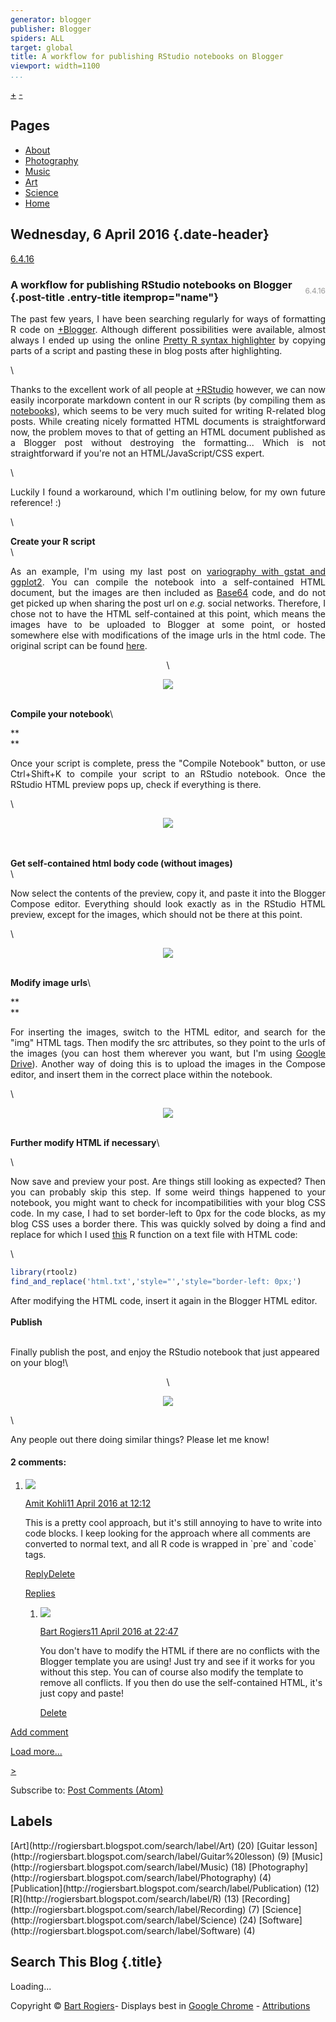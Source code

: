 ```yaml
---
generator: blogger
publisher: Blogger
spiders: ALL
target: global
title: A workflow for publishing RStudio notebooks on Blogger
viewport: width=1100
...
```


<div id="navbar" class="navbar section">

<div id="Navbar1" class="widget Navbar" data-version="1">

<div id="navbar-iframe-container">

</div>

</div>

</div>

<div class="row">

<div class="fourcol">

<div id="header" class="header section">

<div id="Header1" class="widget Header" data-version="1">

<div id="header-inner">

<div class="titlewrapper">

</div>

<div class="descriptionwrapper">

<span> </span>

</div>

</div>

</div>

</div>

</div>

<div class="eightcol last">

[+](#) [-](#)
<div id="Pages" class="Pages section">

<div id="PageList1" class="widget PageList" data-version="1">

Pages
-----

<div class="widget-content">

-   [About](http://rogiersbart.blogspot.com/p/about_20.html)
-   [Photography](http://rogiersbart.blogspot.com/p/photography.html)
-   [Music](http://rogiersbart.blogspot.com/p/music.html)
-   [Art](http://rogiersbart.blogspot.com/p/art.html)
-   [Science](http://rogiersbart.blogspot.com/p/science.html)
-   [Home](http://rogiersbart.blogspot.com/)

</div>

</div>

</div>

</div>

</div>

<div class="container">

<div class="row">

<div class="eightcol">

<div id="main" class="main section">

<div id="Blog1" class="widget Blog" data-version="1">

<div class="blog-posts hfeed">

<div class="date-outer">

<span> Wednesday, 6 April 2016 </span> {.date-header}
--------------------------------------

<div class="date-posts">

<div class="post-outer">

<div class="post hentry" itemscope="itemscope"
itemtype="http://schema.org/BlogPosting">

<div class="post-i">

[6.4.16](http://rogiersbart.blogspot.com/2016/04/a-workflow-for-publishing-rstudio.html "permanent link")
### <span style="height:30px;"> A workflow for publishing RStudio notebooks on Blogger </span> <span style="float:right;vertical-align:middle;display:inline-block;height:30px;color:#999!important;font-size:12px;line-height:40px;font-weight:normal;"> 6.4.16 </span> {.post-title .entry-title itemprop="name"}

</div>

<div class="clear">

</div>

<div class="post-header">

<div class="post-header-line-1">

</div>

</div>

<div id="post-body-2966270368472168430" class="post-body entry-content"
itemprop="articleBody">

<div style="text-align: justify;">

The past few years, I have been searching regularly for ways of
formatting R code on
[+Blogger](https://plus.google.com/110587955497525318489). Although
different possibilities were available, almost always I ended up using
the online [Pretty R syntax
highlighter](http://www.inside-r.org/pretty-r/tool) by copying parts of
a script and pasting these in blog posts after highlighting.

</div>

<div style="text-align: justify;">

\

</div>

<div style="text-align: justify;">

Thanks to the excellent work of all people
at [+RStudio](https://plus.google.com/110704473211154995841) however, we
can now easily incorporate markdown content in our R scripts (by
compiling them as
[notebooks](http://rmarkdown.rstudio.com/r_notebook_format.html)), which
seems to be very much suited for writing R-related blog posts. While
creating nicely formatted HTML documents is straightforward now, the
problem moves to that of getting an HTML document published as a Blogger
post without destroying the formatting... Which is not straightforward
if you're not an HTML/JavaScript/CSS expert.

</div>

<div style="text-align: justify;">

\

</div>

<div style="text-align: justify;">

Luckily I found a workaround, which I'm outlining below, for my own
future reference! :)

</div>

\
<div>

**Create your R script**\
\
<div class="separator" style="clear: both; text-align: justify;">

As an example, I'm using my last post on [variography with gstat and
ggplot2](http://rogiersbart.blogspot.be/2016/03/variography-with-gstat-and-ggplot2.html).
You can compile the notebook into a self-contained HTML document, but
the images are then included as
[Base64](https://en.wikipedia.org/wiki/Base64) code, and do not get
picked up when sharing the post url on *e.g.* social networks.
Therefore, I chose not to have the HTML self-contained at this point,
which means the images have to be uploaded to Blogger at some point, or
hosted somewhere else with modifications of the image urls in the html
code. The original script can be found
[here](https://docs.google.com/uc?id=0B4xr2UZeAf_mTGRsNUROcU4wR0E&export=download).

</div>

<div class="separator" style="clear: both; text-align: center;">

\

</div>

<div class="separator" style="clear: both; text-align: center;">

[![](https://docs.google.com/uc?id=0B4xr2UZeAf_mdDBnTTZiSmg4WW8&export=download)](https://docs.google.com/uc?id=0B4xr2UZeAf_mdDBnTTZiSmg4WW8&export=download)

</div>

\
 **Compile your notebook**\
<div style="text-align: justify;">

**\
**

</div>

<div style="text-align: justify;">

Once your script is complete, press the "Compile Notebook" button, or
use Ctrl+Shift+K to compile your script to an RStudio notebook. Once the
RStudio HTML preview pops up, check if everything is there.

</div>

\
<div class="separator" style="clear: both; text-align: center;">

[![](https://docs.google.com/uc?id=0B4xr2UZeAf_maFQ3YlRrU3BRY1U&export=download)](https://docs.google.com/uc?id=0B4xr2UZeAf_maFQ3YlRrU3BRY1U&export=download)

</div>

\
\
 **Get self-contained html body code (without images)**\
\
<div style="text-align: justify;">

Now select the contents of the preview, copy it, and paste it into the
Blogger Compose editor. Everything should look exactly as in the RStudio
HTML preview, except for the images, which should not be there at this
point.

</div>

\
<div class="separator" style="clear: both; text-align: center;">

[![](https://docs.google.com/uc?id=0B4xr2UZeAf_mQ0pIRVpHbHNGZWc&export=download)](https://docs.google.com/uc?id=0B4xr2UZeAf_mQ0pIRVpHbHNGZWc&export=download)

</div>

\
 **Modify image urls**\
<div style="text-align: justify;">

**\
**

</div>

<div style="text-align: justify;">

For inserting the images, switch to the HTML editor, and search for the
"img" HTML tags. Then modify the src attributes, so they point to the
urls of the images (you can host them wherever you want, but I'm using
[Google Drive](https://www.google.com/intl/en/drive/)). Another way of
doing this is to upload the images in the Compose editor, and insert
them in the correct place within the notebook.

</div>

<div>

\
<div class="separator" style="clear: both; text-align: center;">

[![](https://docs.google.com/uc?id=0B4xr2UZeAf_mdzFLNElNNEtMYkk&export=download)](https://docs.google.com/uc?id=0B4xr2UZeAf_mdzFLNElNNEtMYkk&export=download)

</div>

\
 **Further modify HTML if necessary**\
<div style="text-align: justify;">

\

</div>

<div style="text-align: justify;">

Now save and preview your post. Are things still looking as expected?
Then you can probably skip this step. If some weird things happened to
your notebook, you might want to check for incompatibilities with your
blog CSS code. In my case, I had to set border-left to 0px for the code
blocks, as my blog CSS uses a border there. This was quickly solved by
doing a find and replace for which I used
[this](https://github.com/rogiersbart/rtoolz/blob/master/R/find_and_replace.R)
R function on a text file with HTML code:

</div>

<div style="text-align: justify;">

\

</div>

``` {.r style="background-color: whitesmoke; border-radius: 4px; border: 1px solid rgb(204, 204, 204); box-sizing: border-box; color: #333333; font-size: 13px; line-height: 1.42857; margin-bottom: 10px; overflow: auto; padding: 9.5px; widows: auto; word-break: break-all; word-wrap: break-word;"}
library(rtoolz)
find_and_replace('html.txt','style="','style="border-left: 0px;')
```

</div>

<div>

After modifying the HTML code, insert it again in the Blogger HTML
editor.\
\
 **Publish**

</div>

<div>

\
 Finally publish the post, and enjoy the RStudio notebook that just
appeared on your blog!\
<div class="separator" style="clear: both; text-align: center;">

\

</div>

<div class="separator" style="clear: both; text-align: center;">

[![](https://docs.google.com/uc?id=0B4xr2UZeAf_ma1JEWjJnMy1vZnc&export=download)](https://docs.google.com/uc?id=0B4xr2UZeAf_ma1JEWjJnMy1vZnc&export=download)

</div>

\

</div>

<div>

Any people out there doing similar things? Please let me know!

</div>

</div>

<div style="clear: both;">

</div>

<div class="breadcrumb">

<div itemscope="itemscope"
itemtype="http://data-vocabulary.org/Breadcrumb" style="display:none;">

[<span itemprop="title">Search
Post</span>](/search/label/?max-results=8)

</div>

<div itemscope="itemscope"
itemtype="http://data-vocabulary.org/Breadcrumb" style="display:none;">

<span class="one-1">Label : </span> <span class="post-labels"> [<span
itemprop="title">
R</span>](http://rogiersbart.blogspot.com/search/label/R) </span>

</div>

</div>

</div>

<div itemscope="itemscope" itemtype="http://schema.org/Blog"
style="display: none;">

<div itemscope="" itemtype="http://data-vocabulary.org/Review">

<span itemprop="rating">5</span> <span itemprop="reviewer">Bart Rogiers:
A workflow for publishing RStudio notebooks on Blogger</span> <span
itemprop="itemreviewed"> The past few years, I have been searching
regularly for ways of formatting R code on +Blogger . Although different
possibilities were avail...</span>

</div>

</div>

</div>

<div id="comments" class="comments">

#### 2 comments:

<div class="comments-content">

<div id="comment-holder">

<div id="bc_0_3C" kind="c">

<div id="bc_0_3CT">

<div id="bc_0_2T" class="comment-thread" kind="r" t="0" u="0">

1.  <div id="bc_0_1B">

    </div>

    <div class="avatar-image-container">

    ![](//lh6.googleusercontent.com/-cuA7sg1LYLo/AAAAAAAAAAI/AAAAAAAAKb4/es1_-XjnRi8/s35-c/photo.jpg)

    </div>

    <div id="c5981752786255617378" class="comment-block">

    <div id="bc_0_1M" class="comment-header" kind="m">

    [Amit
    Kohli](https://www.blogger.com/profile/10917211094175380977)<span
    class="icon user"></span><span class="datetime secondary-text">[11
    April 2016 at
    12:12](http://rogiersbart.blogspot.com/2016/04/a-workflow-for-publishing-rstudio.html?showComment=1460369534790#c5981752786255617378)</span>

    </div>

    This is a pretty cool approach, but it's still annoying to have to
    write into code blocks. I keep looking for the approach where all
    comments are converted to normal text, and all R code is wrapped in
    \`pre\` and \`code\` tags.

    <span id="bc_0_1MN" class="comment-actions secondary-text"
    kind="m">[Reply](javascript:;)<span
    class="item-control blog-admin pid-891468525">[Delete](https://www.blogger.com/delete-comment.g?blogID=8359135036409117410&postID=5981752786255617378)</span></span>

    </div>

    <div id="bc_0_1BR" class="comment-replies">

    <span id="bc_0_1b+seedFGyHD" kind="d"></span>
    <div id="bc_0_0T" class="comment-thread inline-thread" kind="t"
    t="0" u="0">

    <span id="bc_0_0TT" class="thread-toggle thread-expanded"
    kind="g"><span id="bc_0_0TA" class="thread-arrow"></span><span
    id="bc_0_0TN" class="thread-count"><span id="bc_0_0TNT"
    style="display: none;"></span><span id="bc_0_0TNU"
    style="display: none;"></span>[Replies](javascript:;)</span></span>
    <div id="bc_0_0TD" class="thread-dropContainer thread-expanded">

    <span class="thread-drop"></span>

    </div>

    1.  <div id="bc_0_0B">

        </div>

        <div class="avatar-image-container">

        ![](//lh3.googleusercontent.com/-1c4FrEnT_is/AAAAAAAAAAI/AAAAAAABn94/R1crjgvXTc8/s35-c/photo.jpg)

        </div>

        <div id="c6405211549867823729" class="comment-block">

        <div id="bc_0_0M" class="comment-header" kind="m">

        [Bart
        Rogiers](https://www.blogger.com/profile/04022368031690740313)<span
        class="icon user blog-author"></span><span
        class="datetime secondary-text">[11 April 2016 at
        22:47](http://rogiersbart.blogspot.com/2016/04/a-workflow-for-publishing-rstudio.html?showComment=1460407625409#c6405211549867823729)</span>

        </div>

        You don't have to modify the HTML if there are no conflicts with
        the Blogger template you are using! Just try and see if it works
        for you without this step. You can of course also modify the
        template to remove all conflicts. If you then do use the
        self-contained HTML, it's just copy and paste!

        <span id="bc_0_0MN" class="comment-actions secondary-text"
        kind="m"><span
        class="item-control blog-admin pid-1165991408">[Delete](https://www.blogger.com/delete-comment.g?blogID=8359135036409117410&postID=6405211549867823729)</span></span>

        </div>

        <div id="bc_0_0BR" class="comment-replies">

        </div>

        <div id="bc_0_0B_box" class="comment-replybox-single">

        </div>

    <div id="bc_0_0T_box" class="comment-replybox-thread">

    </div>

    </div>

    </div>

    <div id="bc_0_1B_box" class="comment-replybox-single">

    </div>

<div id="bc_0_2I" class="continue" kind="ci">

[Add comment](javascript:;)

</div>

<div id="bc_0_2T_box" class="comment-replybox-thread">

</div>

<div id="bc_0_2L" class="loadmore loaded" kind="rb">

[Load more...](javascript:;)

</div>

</div>

</div>

</div>

</div>

</div>

<div class="comment-form">

<span
id="comment-editor-src">[](https://www.blogger.com/comment-iframe.g?blogID=8359135036409117410&postID=2966270368472168430)</span>

</div>

<div id="backlinks-container">

<div id="Blog1_backlinks-container">

</div>

</div>

</div>

</div>

</div>

</div>

</div>

<div id="blog-pager" class="blog-pager">

<span id="blog-pager-older-link"> <span
id="Blog1_blog-pager-older-link">[&gt;](http://rogiersbart.blogspot.com/2016/03/weekly-photographs-21-to-30.html "Older Post")</span>
</span>

</div>

<div class="clear">

</div>

<div class="post-feeds">

<div class="feed-links">

Subscribe to: [Post Comments
(Atom)](http://rogiersbart.blogspot.com/feeds/2966270368472168430/comments/default)

</div>

</div>

</div>

</div>

<div class="clear">

</div>

</div>

<div class="fourcol last">

<div id="PopularPosts" class="PopularPosts section">

<div id="Label1" class="widget Label" data-version="1">

Labels
------

<div class="widget-content cloud-label-widget-content">

<span class="label-size label-size-5">
[Art](http://rogiersbart.blogspot.com/search/label/Art) <span
class="label-count" dir="ltr">(20)</span> </span> <span
class="label-size label-size-3"> [Guitar
lesson](http://rogiersbart.blogspot.com/search/label/Guitar%20lesson)
<span class="label-count" dir="ltr">(9)</span> </span> <span
class="label-size label-size-5">
[Music](http://rogiersbart.blogspot.com/search/label/Music) <span
class="label-count" dir="ltr">(18)</span> </span> <span
class="label-size label-size-1">
[Photography](http://rogiersbart.blogspot.com/search/label/Photography)
<span class="label-count" dir="ltr">(4)</span> </span> <span
class="label-size label-size-4">
[Publication](http://rogiersbart.blogspot.com/search/label/Publication)
<span class="label-count" dir="ltr">(12)</span> </span> <span
class="label-size label-size-4">
[R](http://rogiersbart.blogspot.com/search/label/R) <span
class="label-count" dir="ltr">(13)</span> </span> <span
class="label-size label-size-3">
[Recording](http://rogiersbart.blogspot.com/search/label/Recording)
<span class="label-count" dir="ltr">(7)</span> </span> <span
class="label-size label-size-5">
[Science](http://rogiersbart.blogspot.com/search/label/Science) <span
class="label-count" dir="ltr">(24)</span> </span> <span
class="label-size label-size-1">
[Software](http://rogiersbart.blogspot.com/search/label/Software) <span
class="label-count" dir="ltr">(4)</span> </span>

</div>

</div>

<div id="CustomSearch1" class="widget CustomSearch" data-version="1">

Search This Blog {.title}
----------------

<div class="widget-content">

<div id="CustomSearch1_form">

<span class="cse-status">Loading...</span>

</div>

</div>

</div>

</div>

<div class="clear">

</div>

</div>

</div>

</div>

<div class="row">

<div class="eightcol">

Copyright © [Bart
Rogiers](http://rogiersbart.blogspot.com/ "All Rights Reserved")-
Displays best in [Google
Chrome](https://www.google.nl/chrome/browser/desktop/) -
[Attributions](http://rogiersbart.blogspot.com/p/attributions.html)

</div>

<div class="fourcol last">

<div id="footer" class="footer section">

</div>

</div>

</div>
